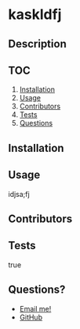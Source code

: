 # kaskldfj

  ## Description
  

  ## TOC
  1. [Installation](#installation)   
  2. [Usage](#usage)                 
  3. [Contributors](#contributors)
  4. [Tests](#tests)
  5. [Questions](#questions)

  ## Installation
  

  ## Usage
  idjsa;fj

  ## Contributors
  

  ## Tests
  true

  ## Questions?
   * <a href = "mailto:nlkjsadhf"> Email me! </a>
   * <a href = "https://www.github.com/jksahdlfk"> GitHub </a>

